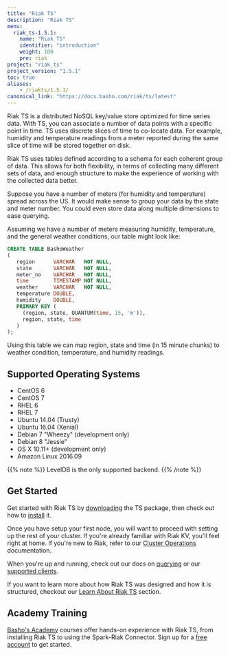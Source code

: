 ```yaml
---
title: "Riak TS"
description: "Riak TS"
menu:
  riak_ts-1.5.1:
    name: "Riak TS"
    identifier: "introduction"
    weight: 100
    pre: riak
project: "riak_ts"
project_version: "1.5.1"
toc: true
aliases:
    - /riakts/1.5.1/
canonical_link: "https://docs.basho.com/riak/ts/latest"
---
```



[download]: downloads/
[installing]: setup/installing/
[learnabout]: learn-about/
[querying]: using/querying/
[supported clients]: developing/
[cluster ops]: using/core-fundamentals/#cluster-operations


Riak TS is a distributed NoSQL key/value store optimized for time series data. With TS, you can associate a number of data points with a specific point in time. TS uses discrete slices of time to co-locate data. For example, humidity and temperature readings from a meter reported during the same slice of time will be stored together on disk.

Riak TS uses tables defined according to a schema for each coherent group of
data. This allows for both flexibility, in terms of collecting many different
sets of data, and enough structure to make the experience of working with the collected data better.

Suppose you have a number of meters (for humidity and temperature) spread across
the US. It would make sense to group your data by the state and meter number. You could even store data along multiple dimensions to ease querying.

Assuming we have a number of meters measuring humidity, temperature, and the general weather conditions, our table might look like:

```sql
CREATE TABLE BashoWeather
(
   region      VARCHAR   NOT NULL,
   state       VARCHAR   NOT NULL,
   meter_no    VARCHAR   NOT NULL,
   time        TIMESTAMP NOT NULL,
   weather     VARCHAR   NOT NULL,
   temperature DOUBLE,
   humidity    DOUBLE,
   PRIMARY KEY (
     (region, state, QUANTUM(time, 15, 'm')),
     region, state, time
   )
);
```

Using this table we can map region, state and time (in 15 minute chunks) to weather condition, temperature, and humidity readings.


## Supported Operating Systems

* CentOS 6
* CentOS 7
* RHEL 6
* RHEL 7
* Ubuntu 14.04 (Trusty)
* Ubuntu 16.04 (Xenial)
* Debian 7 "Wheezy" (development only)
* Debian 8 "Jessie"
* OS X 10.11+ (development only)
* Amazon Linux 2016.09

{{% note %}}
LevelDB is the only supported backend.
{{% /note %}}

## Get Started

Get started with Riak TS by [downloading][download] the TS package, then check out how to [install][installing] it.

Once you have setup your first node, you will want to proceed with setting up the rest of your cluster. If you're already familiar with Riak KV, you'll feel right at home. If you're new to Riak, refer to our [Cluster Operations][cluster ops] documentation.

When you're up and running, check out our docs on [querying] or our [supported clients].

If you want to learn more about how Riak TS was designed and how it is structured, checkout our [Learn About Riak TS][learnabout] section.

## Academy Training

[Basho's Academy](https://academy.basho.com) courses offer hands-on experience with Riak TS, from installing Riak TS to using the Spark-Riak Connector. Sign up for a [free account](https://academy.basho.com/users/sign_up) to get started.
